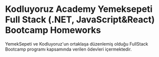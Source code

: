 # Kodluyoruz Academy Yemeksepeti Full Stack (.NET, JavaScript&React) Bootcamp Homeworks


YemekSepeti ve Kodluyoruz'un ortaklaşa düzenlemiş olduğu FullStack Bootcamp programı kapsamında verilen ödevleri içermektedir.

